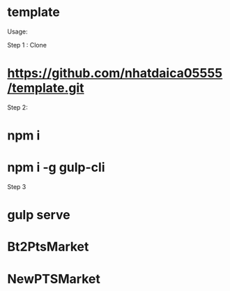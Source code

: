 # template

Usage:

Step 1 : Clone

# https://github.com/nhatdaica05555/template.git

Step 2: 

# npm i
# npm i -g gulp-cli

Step 3

# gulp serve






# Bt2PtsMarket
# NewPTSMarket
